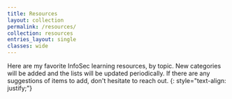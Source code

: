 ```yaml
---
title: Resources
layout: collection
permalink: /resources/
collection: resources
entries_layout: single
classes: wide
---
```


Here are my favorite InfoSec learning resources, by topic. New categories will be added and the lists will be updated periodically. If there are any suggestions of items to add, don't hesitate to reach out.
{: style="text-align: justify;"}